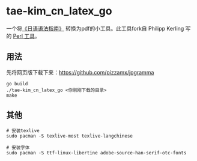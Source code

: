 # tae-kim_cn_latex_go

一个将[《日语语法指南》](http://res.wokanxing.info/jpgramma/) 转换为pdf的小工具。此工具fork自 Philipp Kerling 写的 [Perl 工具](https://github.com/bobbens/tae-kim_latex)。

## 用法

先将网页版下载下来：https://github.com/pizzamx/jpgramma 

```
go build
./tae-kim_cn_latex_go <你刚刚下载的目录>
make
```
## 其他

```
# 安装texlive
sudo pacman -S texlive-most texlive-langchinese

# 安装字体
sudo pacman -S ttf-linux-libertine adobe-source-han-serif-otc-fonts



```